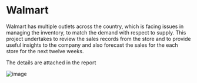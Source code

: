 # Walmart

Walmart has multiple outlets across the country, which is facing issues in managing the inventory, to match the demand with respect to supply. This project undertakes to review the sales records from the store and to provide useful insights to the company and also forecast the sales for the each store for the next twelve weeks.

The details are attached in the report  

![image](https://github.com/Nadeem-Irfan/Walmart/assets/147504564/2e02f58b-6697-4574-b54b-4d70bd868849)
